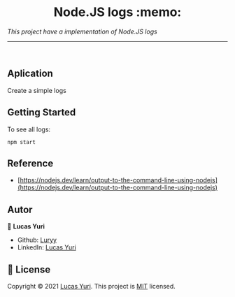 <h1 align="center">Node.JS logs :memo: </h1>

_This project have a implementation of Node.JS logs_

----
<br/>

## Aplication
Create a simple logs

## Getting Started

To see all logs:
```
npm start
```


## Reference
- [https://nodejs.dev/learn/output-to-the-command-line-using-nodejs](https://nodejs.dev/learn/output-to-the-command-line-using-nodejs)

## Autor

👤 **Lucas Yuri**

- Github: [Luryy](https://github.com/luryy)
- LinkedIn: [Lucas Yuri](https://linkedin.com/in/lucas-yuri)


## 📝 License

Copyright © 2021 [Lucas Yuri](https://github.com/luryy).
This project is [MIT](LICENSE) licensed.
